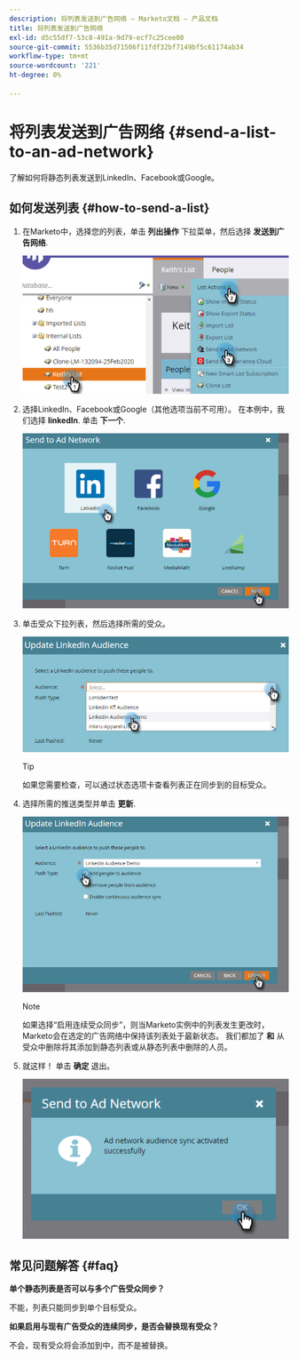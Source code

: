 ```yaml
---
description: 将列表发送到广告网络 — Marketo文档 — 产品文档
title: 将列表发送到广告网络
exl-id: d5c55df7-53c8-491a-9d79-ecf7c25cee08
source-git-commit: 5536b35d71506f11fdf32bf7149bf5c61174ab34
workflow-type: tm+mt
source-wordcount: '221'
ht-degree: 0%

---
```


# 将列表发送到广告网络 {#send-a-list-to-an-ad-network}

了解如何将静态列表发送到LinkedIn、Facebook或Google。

## 如何发送列表 {#how-to-send-a-list}

1. 在Marketo中，选择您的列表，单击 **列出操作** 下拉菜单，然后选择 **发送到广告网络**.

   ![](assets/send-a-list-to-an-ad-network-1.png)

1. 选择LinkedIn、Facebook或Google（其他选项当前不可用）。 在本例中，我们选择 **linkedIn**. 单击 **下一个**.

   ![](assets/send-a-list-to-an-ad-network-2.png)

1. 单击受众下拉列表，然后选择所需的受众。

   ![](assets/send-a-list-to-an-ad-network-3.png)

   >[!TIP]
   >
   >如果您需要检查，可以通过状态选项卡查看列表正在同步到的目标受众。

1. 选择所需的推送类型并单击 **更新**.

   ![](assets/send-a-list-to-an-ad-network-4.png)

   >[!NOTE]
   >
   >如果选择“启用连续受众同步”，则当Marketo实例中的列表发生更改时，Marketo会在选定的广告网络中保持该列表处于最新状态。 我们都加了 **和** 从受众中删除将其添加到静态列表或从静态列表中删除的人员。

1. 就这样！ 单击 **确定** 退出。

   ![](assets/send-a-list-to-an-ad-network-5.png)

## 常见问题解答 {#faq}

**单个静态列表是否可以与多个广告受众同步？**

不能，列表只能同步到单个目标受众。

**如果启用与现有广告受众的连续同步，是否会替换现有受众？**

不会，现有受众将会添加到中，而不是被替换。
